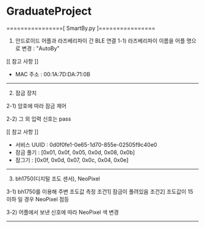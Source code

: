 # GraduateProject

================[ SmartBy.py ]================

1. 안드로이드 어플과 라즈베리파이 간 BLE 연결 
1-1) 라즈베리파이 이름을 어플 명으로 변경 : "AutoBy"

[[ 참고 사항 ]]
- MAC 주소 : 00:1A:7D:DA:71:0B

-------------------------------------------------------------------------------------
2. 잠금 장치

2-1) 암호에 따라 잠금 제어

2-2) 그 외 입력 신호는 pass

[[ 참고 사항 ]]
- 서비스 UUID 	: 0d0f0fe1-0e65-1d70-855e-02505f9c40e0
- 잠금 풀기 	: [0x01, 0x0f, 0x05, 0x0d, 0x08, 0x0b]
- 잠그기    	: [0x0f, 0x0d, 0x07, 0x0c, 0x04, 0x0e]

-------------------------------------------------------------------------------------
3. bh1750(디지털 조도 센서), NeoPixel

 3-1) bh1750를 이용해 주변 조도값 측정
    조건1] 잠금이 풀려있음
    조건2] 조도값이 15 이하
    일 경우 NeoPixel 점등
 
 3-2) 어플에서 보낸 신호에 따라 NeoPixel 색 변경

-------------------------------------------------------------------------------------
